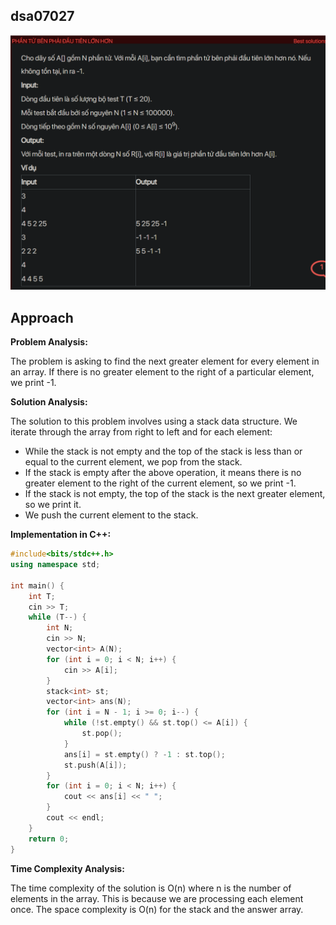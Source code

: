 ## dsa07027
![alt text](image.png)
## Approach
**Problem Analysis:**

The problem is asking to find the next greater element for every element in an array. If there is no greater element to the right of a particular element, we print -1.

**Solution Analysis:**

The solution to this problem involves using a stack data structure. We iterate through the array from right to left and for each element:
- While the stack is not empty and the top of the stack is less than or equal to the current element, we pop from the stack.
- If the stack is empty after the above operation, it means there is no greater element to the right of the current element, so we print -1.
- If the stack is not empty, the top of the stack is the next greater element, so we print it.
- We push the current element to the stack.

**Implementation in C++:**

```cpp
#include<bits/stdc++.h>
using namespace std;

int main() {
    int T;
    cin >> T;
    while (T--) {
        int N;
        cin >> N;
        vector<int> A(N);
        for (int i = 0; i < N; i++) {
            cin >> A[i];
        }
        stack<int> st;
        vector<int> ans(N);
        for (int i = N - 1; i >= 0; i--) {
            while (!st.empty() && st.top() <= A[i]) {
                st.pop();
            }
            ans[i] = st.empty() ? -1 : st.top();
            st.push(A[i]);
        }
        for (int i = 0; i < N; i++) {
            cout << ans[i] << " ";
        }
        cout << endl;
    }
    return 0;
}
```

**Time Complexity Analysis:**

The time complexity of the solution is O(n) where n is the number of elements in the array. This is because we are processing each element once. The space complexity is O(n) for the stack and the answer array.